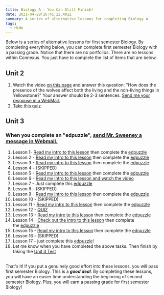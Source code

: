 ```yaml
---
title: Biology A - You Can Still Finish!
date: 2021-04-28T16:41:22.401Z
summary: A series of alternative lessons for completing Biology A
tags:
  - Hide
---
```

Below is a series of alternative lessons for first semester Biology. By completing everything below, you can complete first semester Biology with a passing grade. Notice that there are no portfolios. There are no lessons within Connexus. You just have to complete the list of items that are below.

## Unit 2

1. Watch the video [on this page](https://sweeneyscience.github.io/biology-announcements/Wolves-the-quintessential-keystone-species/) and answer this question: "How does the presence of the wolves affect both the living and the non-living things in Yellowstone?" Your answer should be 2-3 sentences. [Send me your response in a WebMail.](https://www.connexus.com/webmail?hideHeader=true/#/composemessage?idWebuser=2786770)
2. [Take this quiz](https://docs.google.com/forms/d/e/1FAIpQLSeK2PyXSi3kbUgb72Alz99vS0rxbSV_yOV7y1n7elDAaBxgnA/viewform)

## Unit 3

### When you complete an "edpuzzle", [send Mr. Sweeney a message in Webmail.](https://www.connexus.com/webmail?hideHeader=true/#/composemessage?idWebuser=2786770)

1. Lesson 1- [Read my intro to this lesson](https://sweeneyscience.github.io/biology-announcements/introduction-to-cells-1/) then complete the [edpuzzle](https://edpuzzle.com/assignments/6011d889bb44cd42a3834137/watch)
2. Lesson 2 - [Read my intro to this lesson](https://sweeneyscience.github.io/biology-announcements/cell-structures/) then complete the [edpuzzle](https://edpuzzle.com/assignments/6011dccd8402ee42a980e6d9/watch)
3. Lesson 3 - [Read my intro to this lesson](https://sweeneyscience.github.io/biology-announcements/cell-transport/) then complete the [edpuzzle](https://edpuzzle.com/assignments/6011dd44dee2a7425627f40b/watch)
4. Lesson 4 - (SKIPPED)
5. Lesson 5 - [Read my intro to this lesson](https://sweeneyscience.github.io/biology-announcements/homeostasis/) then complete the [edpuzzle](https://edpuzzle.com/assignments/6011ddbf8e12fd422678b3c9/watch)
6. Lesson 6 - [Read my intro to this lesson and watch the video](https://sweeneyscience.github.io/biology-announcements/energy-and-life/)
7. Lesson 7 - Just complete this [edpuzzle](https://edpuzzle.com/assignments/6011de436fd0604236158d03/watch)
8. Lesson 8 - (SKIPPED)
9. Lesson 9 - [Read my intro to this lesson](https://sweeneyscience.github.io/biology-announcements/cellular-respiration/) then complete the [edpuzzle](https://edpuzzle.com/assignments/6011def19f8ddc4246121330/watch)
10. Lesson 10 - (SKIPPED)
11. Lesson 11 - [Read my intro to this lesson](https://sweeneyscience.github.io/biology-announcements/anaerobic-respiration/) then complete the [edpuzzle](https://edpuzzle.com/assignments/600b309cc7c5b5422f59c371/watch)
12. Lesson 12 - [QUIZ](https://sweeneyscience.github.io/biology-announcements/alt-quiz-unit-3-lesson-12/)
13. Lesson 13 - [Read my intro to this lesson](https://sweeneyscience.github.io/biology-announcements/cell-growth/) then complete the [edpuzzle](https://edpuzzle.com/assignments/600b452e7b0ac44232776561/watch)
14. Lesson 14 - [Check out the intro to this lesson](https://sweeneyscience.github.io/biology-announcements/cell-division/) then complete the [edpuzzle](https://edpuzzle.com/assignments/600b46c1c54fae424bbdc25c/watch)
15. Lesson 15 - [Read my intro to this lesson](https://sweeneyscience.github.io/biology-announcements/cell-cycle/) then complete the [edpuzzle](https://edpuzzle.com/assignments/600b4721291b58425ee144b9/watch)
16. ​Lesson 16 - (SKIPPED)​
17. Lesson 17 - just complete this [edpuzzle](https://edpuzzle.com/assignments/600b474a9f09f0424706991e/watch)!
18. Let me know when you have completed the above tasks. Then finish by taking the [Unit 3 Test](https://sweeneyscience.github.io/biology-announcements/unit-3-final-test/)

\
That's it! If you put a genuinely good effort into these lessons, you will pass first semester Biology. This is a ***good deal***. By completing these lessons, you will have an easier time understanding the beginning of second semester Biology. Plus, you will earn a passing grade for first semester Biology!